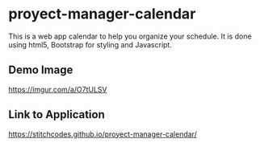 # proyect-manager-calendar
This is a web app calendar to help you organize your schedule. It is done using html5, Bootstrap for styling and Javascript. 


## Demo Image
https://imgur.com/a/O7tULSV

## Link to Application
https://stitchcodes.github.io/proyect-manager-calendar/